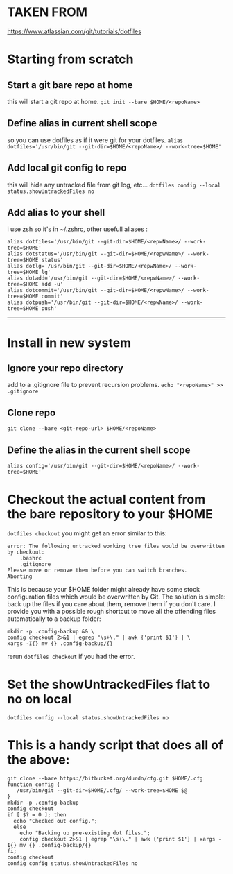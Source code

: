 # TAKEN FROM
https://www.atlassian.com/git/tutorials/dotfiles
# Starting from scratch
## Start a git bare repo at home
this will start a git repo at home.
`git init --bare $HOME/<repoName> ` 
## Define alias in current shell scope
so you can use dotfiles as if it were git for your dotfiles.
`alias dotfiles='/usr/bin/git --git-dir=$HOME/<repoName>/ --work-tree=$HOME'`
## Add local git config to repo
this will hide any untracked file from git log, etc...
`dotfiles config --local status.showUntrackedFiles no`
## Add alias to your shell 
i use zsh so it's in ~/.zshrc, other usefull aliases :
```
alias dotfiles='/usr/bin/git --git-dir=$HOME/<repwName>/ --work-tree=$HOME'
alias dotstatus='/usr/bin/git --git-dir=$HOME/<repwName>/ --work-tree=$HOME status'
alias dotlg='/usr/bin/git --git-dir=$HOME/<repwName>/ --work-tree=$HOME lg'
alias dotadd='/usr/bin/git --git-dir=$HOME/<repwName>/ --work-tree=$HOME add -u'
alias dotcommit='/usr/bin/git --git-dir=$HOME/<repwName>/ --work-tree=$HOME commit'
alias dotpush='/usr/bin/git --git-dir=$HOME/<repwName>/ --work-tree=$HOME push'
```
---
# Install in new system
## Ignore your repo directory
add <repoName> to a .gitignore file to prevent recursion problems.
`echo "<repoName>" >> .gitignore`
## Clone repo
`git clone --bare <git-repo-url> $HOME/<repoName>`
## Define the alias in the current shell scope
`alias config='/usr/bin/git --git-dir=$HOME/<repoName>/ --work-tree=$HOME'`
# Checkout the actual content from the bare repository to your $HOME
`dotfiles checkout`
you might get an error similar to this:
```
error: The following untracked working tree files would be overwritten by checkout:
    .bashrc
    .gitignore
Please move or remove them before you can switch branches.
Aborting
```
This is because your $HOME folder might already have some stock configuration
files  which would be overwritten by Git. The solution is simple: back up the
files if you care about them, remove them if you don't care. I provide you with
a possible rough shortcut to move all the offending files automatically to a
backup folder:
```
mkdir -p .config-backup && \
config checkout 2>&1 | egrep "\s+\." | awk {'print $1'} | \
xargs -I{} mv {} .config-backup/{}
```
rerun `dotfiles checkout` if you had the error.
# Set the showUntrackedFiles flat to no on local
`dotfiles config --local status.showUntrackedFiles no`
# This is a handy script that does all of the above:
```
git clone --bare https://bitbucket.org/durdn/cfg.git $HOME/.cfg
function config {
   /usr/bin/git --git-dir=$HOME/.cfg/ --work-tree=$HOME $@
}
mkdir -p .config-backup
config checkout
if [ $? = 0 ]; then
  echo "Checked out config.";
  else
    echo "Backing up pre-existing dot files.";
    config checkout 2>&1 | egrep "\s+\." | awk {'print $1'} | xargs -I{} mv {} .config-backup/{}
fi;
config checkout
config config status.showUntrackedFiles no
```
